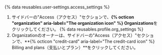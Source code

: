 {% data reusables.user-settings.access_settings %}
1. サイドバーの"Access（アクセス）"セクションで、**{% octicon "organization" aria-label="The organization icon" %} Organizations**をクリックしてください。
{% data reusables.profile.org_settings %}
1. Organizationのオーナーは、サイドバーの"Access（アクセス）"セクションで、**{% octicon "credit-card" aria-label="The credit-card icon" %} Billing and plans（支払いとプラン）**をクリックしてください。
